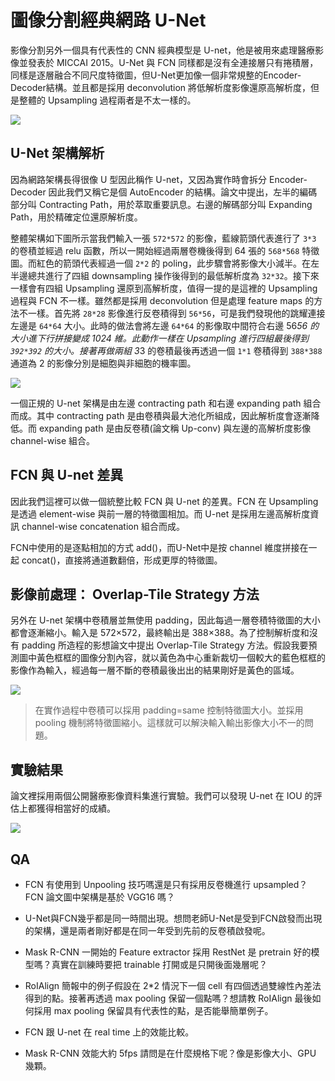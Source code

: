 # 圖像分割經典網路 U-Net
影像分割另外一個具有代表性的 CNN 經典模型是 U-net，他是被用來處理醫療影像並發表於 MICCAI 2015。U-Net 與 FCN 同樣都是沒有全連接層只有捲積層，同樣是逐層融合不同尺度特徵圖，但U-Net更加像一個非常規整的Encoder-Decoder結構。並且都是採用 deconvolution 將低解析度影像還原高解析度，但是整體的 Upsampling 過程兩者是不太一樣的。

![](https://i.imgur.com/irPxc5F.png)

## U-Net 架構解析
因為網路架構長得很像 U 型因此稱作 U-net，又因為實作時會拆分 Encoder-Decoder 因此我們又稱它是個 AutoEncoder 的結構。論文中提出，左半的編碼部分叫 Contracting Path，用於萃取重要訊息。右邊的解碼部分叫 Expanding Path，用於精確定位還原解析度。

整體架構如下圖所示當我們輸入一張 `572*572` 的影像，藍線箭頭代表進行了 `3*3` 的卷積並經過 relu 函數，所以一開始經過兩層卷機後得到 64 張的 `568*568` 特徵圖。而紅色的箭頭代表經過一個 `2*2` 的 poling，此步驟會將影像大小減半。在左半邊總共進行了四組 downsampling 
操作後得到的最低解析度為 `32*32`。接下來一樣會有四組 Upsampling 還原到高解析度，值得一提的是這裡的 Upsampling 過程與 FCN 不一樣。雖然都是採用 deconvolution 但是處理 feature maps 的方法不一樣。首先將 `28*28` 影像進行反卷積得到 `56*56`，可是我們發現他的跳耀連接左邊是 `64*64` 大小。此時的做法會將左邊 `64*64` 的影像取中間符合右邊 56*56 的大小進下行拼接變成 1024 維。此動作一樣在 Upsampling 進行四組最後得到 `392*392` 的大小。接著再做兩組 3*3 的卷積最後再透過一個 `1*1` 卷積得到 `388*388` 通道為 2 的影像分別是細胞與非細胞的機率圖。

![](https://i.imgur.com/3RUi691.png)

一個正規的 U-net 架構是由左邊 contracting path 和右邊 expanding path 組合而成。其中 contracting path 是由卷積與最大池化所組成，因此解析度會逐漸降低。而 expanding path 是由反卷積(論文稱 Up-conv) 與左邊的高解析度影像 channel-wise 組合。


## FCN 與 U-net 差異
因此我們這裡可以做一個統整比較 FCN 與 U-net 的差異。FCN 在 Upsampling 是透過 element-wise 與前一層的特徵圖相加。而 U-net 是採用左邊高解析度資訊 channel-wise concatenation 組合而成。

FCN中使用的是逐點相加的方式 add()，而U-Net中是按 channel 維度拼接在一起 concat()，直接將通道數翻倍，形成更厚的特徵圖。

## 影像前處理： Overlap-Tile Strategy 方法
另外在 U-net 架構中卷積層並無使用 padding，因此每過一層卷積特徵圖的大小都會逐漸縮小。輸入是 572×572，最終輸出是 388×388。為了控制解析度和沒有 padding 所造程的影想論文中提出 Overlap-Tile Strategy 方法。假設我要預測圖中黃色框框的圖像分割內容，就以黃色為中心重新裁切一個較大的藍色框框的影像作為輸入，經過每一層不斷的卷積最後出出的結果剛好是黃色的區域。

![](https://i.imgur.com/mGM5MNS.png)

> 在實作過程中卷積可以採用 padding=same 控制特徵圖大小。並採用 pooling 機制將特徵圖縮小。這樣就可以解決輸入輸出影像大小不一的問題。

## 實驗結果
論文裡採用兩個公開醫療影像資料集進行實驗。我們可以發現 U-net 在 IOU 的評估上都獲得相當好的成績。

![](https://i.imgur.com/uOlNDMe.png)

## QA
- FCN 有使用到 Unpooling 技巧嗎還是只有採用反卷機進行 upsampled？FCN 論文圖中架構是基於 VGG16 嗎？

- U-Net與FCN幾乎都是同一時間出現。想問老師U-Net是受到FCN啟發而出現的架構，還是兩者剛好都是在同一年受到先前的反卷積啟發呢。

- Mask R-CNN 一開始的 Feature extractor 採用 RestNet 是 pretrain 好的模型嗎？真實在訓練時要把 trainable 打開或是只開後面幾層呢？

- RoIAlign 簡報中的例子假設在 2*2 情況下一個 cell 有四個透過雙線性內差法得到的點。接著再透過 max pooling 保留一個點嗎？想請教 RoIAlign 最後如何採用 max pooling 保留具有代表性的點，是否能舉簡單例子。

- FCN 跟 U-net 在 real time 上的效能比較。

- Mask R-CNN 效能大約 5fps 請問是在什麼規格下呢？像是影像大小、GPU 幾顆。